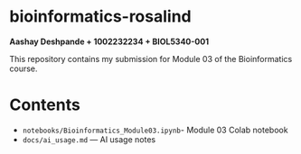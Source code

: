 # bioinformatics-rosalind


**Aashay Deshpande + 1002232234 + BIOL5340-001**

This repository contains my submission for Module 03 of the Bioinformatics course.

# Contents
- `notebooks/Bioinformatics_Module03.ipynb`-  Module 03 Colab notebook  
- `docs/ai_usage.md` — AI usage notes
